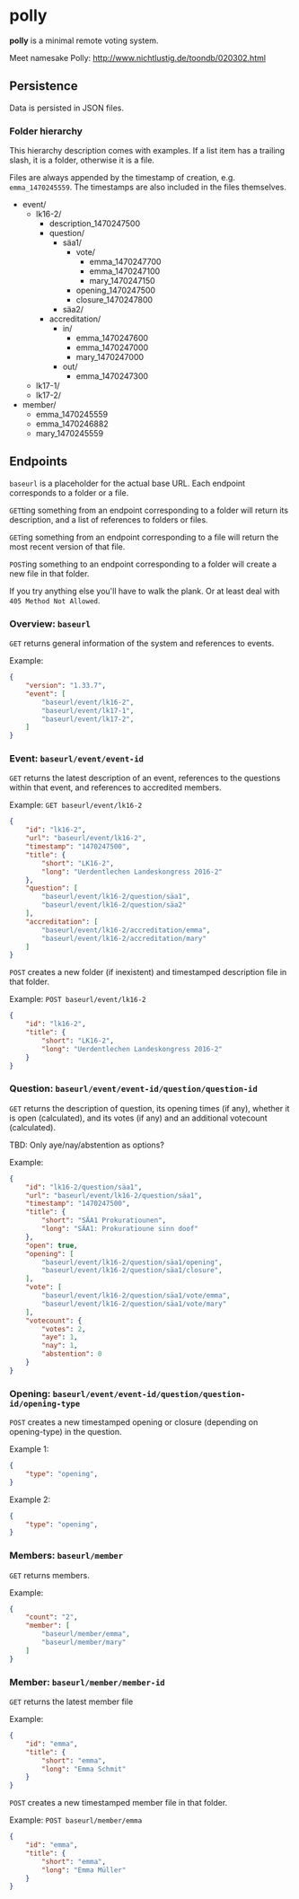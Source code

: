 # polly

**polly** is a minimal remote voting system.

Meet namesake Polly: http://www.nichtlustig.de/toondb/020302.html

## Persistence

Data is persisted in JSON files.

### Folder hierarchy

This hierarchy description comes with examples. If a list item has a trailing slash, it is a folder, otherwise it is a file.

Files are always appended by the timestamp of creation, e.g. `emma_1470245559`. The timestamps are also included in the files themselves.

  - event/
    - lk16-2/
      - description_1470247500
      - question/ 
        - säa1/
          - vote/
            - emma_1470247700
            - emma_1470247100
            - mary_1470247150
          - opening_1470247500
          - closure_1470247800
        - säa2/
      - accreditation/
        - in/
          - emma_1470247600
          - emma_1470247000
          - mary_1470247000
        - out/
          - emma_1470247300
    - lk17-1/
    - lk17-2/
  - member/
    - emma_1470245559
    - emma_1470246882
    - mary_1470245559

## Endpoints

`baseurl` is a placeholder for the actual base URL. Each endpoint corresponds to a folder or a file.

`GET`ting something from an endpoint corresponding to a folder will return its description, and a list of references to folders or files.

`GET`ing something from an endpoint corresponding to a file will return the most recent version of that file.

`POST`ing something to an endpoint corresponding to a folder will create a new file in that folder.

If you try anything else you'll have to walk the plank. Or at least deal with ``405 Method Not Allowed``.

### Overview: `baseurl`

`GET` returns general information of the system and references to events.

Example:
```json
{
    "version": "1.33.7",
    "event": [
        "baseurl/event/lk16-2",
        "baseurl/event/lk17-1",
        "baseurl/event/lk17-2",
    ]
}
```

### Event: `baseurl/event/event-id`

`GET` returns the latest description of an event, references to the questions within that event, and references to accredited members.

Example:
`GET baseurl/event/lk16-2`
```json
{
    "id": "lk16-2",
    "url": "baseurl/event/lk16-2",
    "timestamp": "1470247500",
    "title": {
        "short": "LK16-2",
        "long": "Uerdentlechen Landeskongress 2016-2"
    },
    "question": [
        "baseurl/event/lk16-2/question/säa1",
        "baseurl/event/lk16-2/question/säa2"
    ],
    "accreditation": [
        "baseurl/event/lk16-2/accreditation/emma",
        "baseurl/event/lk16-2/accreditation/mary"
    ]
}
```

`POST` creates a new folder (if inexistent) and timestamped description file in that folder.

Example:
`POST baseurl/event/lk16-2`
```json
{
    "id": "lk16-2",
    "title": {
        "short": "LK16-2",
        "long": "Uerdentlechen Landeskongress 2016-2"
    }
}
```

### Question: `baseurl/event/event-id/question/question-id`

`GET` returns the description of question, its opening times (if any), whether it is open (calculated), and its votes (if any) and an additional votecount (calculated).

TBD: Only aye/nay/abstention as options?

Example:
```json
{
    "id": "lk16-2/question/säa1",
    "url": "baseurl/event/lk16-2/question/säa1",
    "timestamp": "1470247500",
    "title": {
        "short": "SÄA1 Prokuratiounen",
        "long": "SÄA1: Prokuratioune sinn doof"
    },
    "open": true,
    "opening": [
        "baseurl/event/lk16-2/question/säa1/opening",
        "baseurl/event/lk16-2/question/säa1/closure",
    ],
    "vote": [
        "baseurl/event/lk16-2/question/säa1/vote/emma",
        "baseurl/event/lk16-2/question/säa1/vote/mary"
    ],
    "votecount": {
        "votes": 2,
        "aye": 1,
        "nay": 1,
        "abstention": 0
    }
}
```

### Opening: `baseurl/event/event-id/question/question-id/opening-type`

`POST` creates a new timestamped opening or closure (depending on opening-type) in the question.

Example 1:
```json
{
    "type": "opening",
}
```

Example 2:
```json
{
    "type": "opening",
}
```

### Members: `baseurl/member`

`GET` returns members.

Example:
```json
{
    "count": "2",
    "member": [
        "baseurl/member/emma",
        "baseurl/member/mary"
    ]
}
```

### Member: `baseurl/member/member-id`

`GET` returns the latest member file

Example:
```json
{
    "id": "emma",
    "title": {
        "short": "emma",
        "long": "Emma Schmit"
    }
}
```

`POST` creates a new timestamped member file in that folder.

Example:
`POST baseurl/member/emma`
```json
{
    "id": "emma",
    "title": {
        "short": "emma",
        "long": "Emma Müller"
    }
}
```